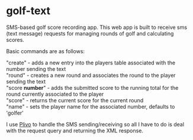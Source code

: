 golf-text
=========

SMS-based golf score recording app.  This web app is built to receive sms (text message) requests for
managing rounds of golf and calculating scores.

Basic commands are as follows:  

"create" - adds a new entry into the players table associated with the number sending the text  
"round" - creates a new round and associates the round to the player sending the text  
"score **number**" - adds the submitted score to the running total for the round currently associated to the player  
"score" - returns the current score for the current round  
"name" - sets the player name for the associated number, defaults to 'golfer'

I use [Plivo](http://www.plivo.com) to handle the SMS sending/receiving so all I have to do is deal with the
request query and returning the XML response.
